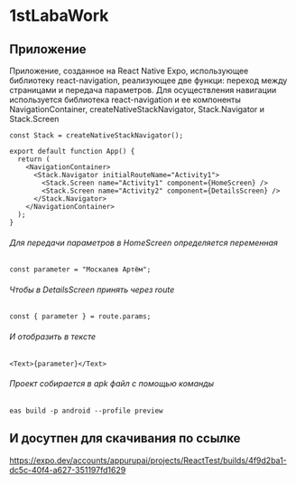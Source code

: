 # 1stLabaWork
## Приложение
Приложение, созданное на React Native Expo, использующее библиотеку react-navigation, реализующее две функци: переход между страницами и передача параметров.
Для осуществления навигации используется библиотека react-navigation и ее компоненты NavigationContainer, createNativeStackNavigator, Stack.Navigator и Stack.Screen
``` JS
const Stack = createNativeStackNavigator();

export default function App() {
  return (
    <NavigationContainer>
      <Stack.Navigator initialRouteName="Activity1">
        <Stack.Screen name="Activity1" component={HomeScreen} />
        <Stack.Screen name="Activity2" component={DetailsScreen} />
      </Stack.Navigator>
    </NavigationContainer>
  );
}
```
###### Для передачи параметров в HomeScreen определяется переменная 
``` JS
const parameter = "Москалев Артём";
```
###### Чтобы в DetailsScreen принять через route
``` JS
const { parameter } = route.params;
```
###### И отобразить в тексте
``` JS
<Text>{parameter}</Text>
```
###### Проект собирается в apk файл с помощью команды
``` JS
eas build -p android --profile preview
```
## И досутпен для скачивания по ссылке
https://expo.dev/accounts/appurupai/projects/ReactTest/builds/4f9d2ba1-dc5c-40f4-a627-351197fd1629
